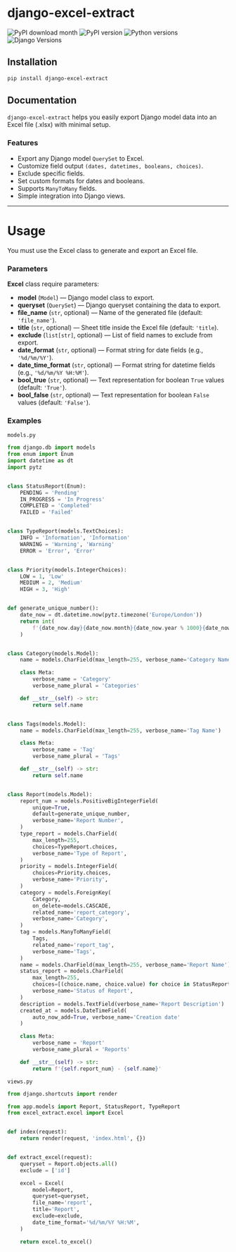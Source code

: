 # django-excel-extract

![PyPI download month](https://img.shields.io/pypi/dm/django-excel-extract.svg)
![PyPI version](https://badge.fury.io/py/django-excel-extract.svg)
![Python versions](https://img.shields.io/badge/python-%3E=3.9-brightgreen)
![Django Versions](https://img.shields.io/badge/django-%3E=4.2-brightgreen)

<!-- [![Coverage Status](https://coveralls.io/repos/github/farridav/django-jazzmin/badge.svg?branch=main)](https://coveralls.io/github/farridav/django-jazzmin?branch=main) -->

## Installation

```bash
pip install django-excel-extract
```

## Documentation

`django-excel-extract` helps you easily export Django model data into an Excel file (.xlsx) with minimal setup.

### Features

- Export any Django model `QuerySet` to Excel.
- Customize field output `(dates, datetimes, booleans, choices)`.
- Exclude specific fields.
- Set custom formats for dates and booleans.
- Supports `ManyToMany` fields.
- Simple integration into Django views.

---

# Usage

You must use the Excel class to generate and export an Excel file.

### Parameters

**Excel** class require parameters:

- **model** (`Model`) — Django model class to export.
- **queryset** (`QuerySet`) — Django queryset containing the data to export.
- **file_name** (`str`, optional) — Name of the generated file (default: `'file_name'`).
- **title** (`str`, optional) — Sheet title inside the Excel file (default: `'title`).
- **exclude** (`list[str]`, optional) — List of field names to exclude from export.
- **date_format** (`str`, optional) — Format string for date fields (e.g., `'%d/%m/%Y'`).
- **date_time_format** (`str`, optional) — Format string for datetime fields (e.g., `'%d/%m/%Y %H:%M'`).
- **bool_true** (`str`, optional) — Text representation for boolean `True` values (default: `'True'`).
- **bool_false** (`str`, optional) — Text representation for boolean `False` values (default: `'False'`).

### Examples

`models.py`

```python
from django.db import models
from enum import Enum
import datetime as dt
import pytz


class StatusReport(Enum):
    PENDING = 'Pending'
    IN_PROGRESS = 'In Progress'
    COMPLETED = 'Completed'
    FAILED = 'Failed'


class TypeReport(models.TextChoices):
    INFO = 'Information', 'Information'
    WARNING = 'Warning', 'Warning'
    ERROR = 'Error', 'Error'


class Priority(models.IntegerChoices):
    LOW = 1, 'Low'
    MEDIUM = 2, 'Medium'
    HIGH = 3, 'High'


def generate_unique_number():
    date_now = dt.datetime.now(pytz.timezone('Europe/London'))
    return int(
        f'{date_now.day}{date_now.month}{date_now.year % 1000}{date_now.hour}{date_now.minute}{date_now.microsecond}'
    )


class Category(models.Model):
    name = models.CharField(max_length=255, verbose_name='Category Name')

    class Meta:
        verbose_name = 'Category'
        verbose_name_plural = 'Categories'

    def __str__(self) -> str:
        return self.name


class Tags(models.Model):
    name = models.CharField(max_length=255, verbose_name='Tag Name')

    class Meta:
        verbose_name = 'Tag'
        verbose_name_plural = 'Tags'

    def __str__(self) -> str:
        return self.name


class Report(models.Model):
    report_num = models.PositiveBigIntegerField(
        unique=True,
        default=generate_unique_number,
        verbose_name='Report Number',
    )
    type_report = models.CharField(
        max_length=255,
        choices=TypeReport.choices,
        verbose_name='Type of Report',
    )
    priority = models.IntegerField(
        choices=Priority.choices,
        verbose_name='Priority',
    )
    category = models.ForeignKey(
        Category,
        on_delete=models.CASCADE,
        related_name='report_category',
        verbose_name='Category',
    )
    tag = models.ManyToManyField(
        Tags,
        related_name='report_tag',
        verbose_name='Tags',
    )
    name = models.CharField(max_length=255, verbose_name='Report Name')
    status_report = models.CharField(
        max_length=255,
        choices=[(choice.name, choice.value) for choice in StatusReport],
        verbose_name='Status of Report',
    )
    description = models.TextField(verbose_name='Report Description')
    created_at = models.DateTimeField(
        auto_now_add=True, verbose_name='Creation date'
    )

    class Meta:
        verbose_name = 'Report'
        verbose_name_plural = 'Reports'

    def __str__(self) -> str:
        return f'{self.report_num} - {self.name}'
```

`views.py`

```python
from django.shortcuts import render

from app.models import Report, StatusReport, TypeReport
from excel_extract.excel import Excel


def index(request):
    return render(request, 'index.html', {})


def extract_excel(request):
    queryset = Report.objects.all()
    exclude = ['id']

    excel = Excel(
        model=Report,
        queryset=queryset,
        file_name='report',
        title='Report',
        exclude=exclude,
        date_time_format='%d/%m/%Y %H:%M',
    )

    return excel.to_excel()

```
